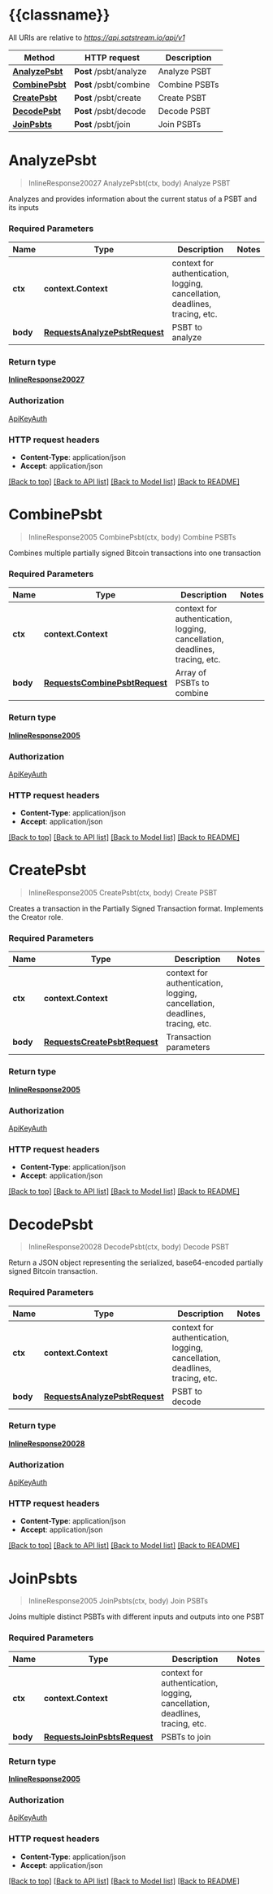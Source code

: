 # {{classname}}

All URIs are relative to *https://api.satstream.io/api/v1*

Method | HTTP request | Description
------------- | ------------- | -------------
[**AnalyzePsbt**](PSBTsApi.md#AnalyzePsbt) | **Post** /psbt/analyze | Analyze PSBT
[**CombinePsbt**](PSBTsApi.md#CombinePsbt) | **Post** /psbt/combine | Combine PSBTs
[**CreatePsbt**](PSBTsApi.md#CreatePsbt) | **Post** /psbt/create | Create PSBT
[**DecodePsbt**](PSBTsApi.md#DecodePsbt) | **Post** /psbt/decode | Decode PSBT
[**JoinPsbts**](PSBTsApi.md#JoinPsbts) | **Post** /psbt/join | Join PSBTs

# **AnalyzePsbt**
> InlineResponse20027 AnalyzePsbt(ctx, body)
Analyze PSBT

Analyzes and provides information about the current status of a PSBT and its inputs

### Required Parameters

Name | Type | Description  | Notes
------------- | ------------- | ------------- | -------------
 **ctx** | **context.Context** | context for authentication, logging, cancellation, deadlines, tracing, etc.
  **body** | [**RequestsAnalyzePsbtRequest**](RequestsAnalyzePsbtRequest.md)| PSBT to analyze | 

### Return type

[**InlineResponse20027**](inline_response_200_27.md)

### Authorization

[ApiKeyAuth](../README.md#ApiKeyAuth)

### HTTP request headers

 - **Content-Type**: application/json
 - **Accept**: application/json

[[Back to top]](#) [[Back to API list]](../README.md#documentation-for-api-endpoints) [[Back to Model list]](../README.md#documentation-for-models) [[Back to README]](../README.md)

# **CombinePsbt**
> InlineResponse2005 CombinePsbt(ctx, body)
Combine PSBTs

Combines multiple partially signed Bitcoin transactions into one transaction

### Required Parameters

Name | Type | Description  | Notes
------------- | ------------- | ------------- | -------------
 **ctx** | **context.Context** | context for authentication, logging, cancellation, deadlines, tracing, etc.
  **body** | [**RequestsCombinePsbtRequest**](RequestsCombinePsbtRequest.md)| Array of PSBTs to combine | 

### Return type

[**InlineResponse2005**](inline_response_200_5.md)

### Authorization

[ApiKeyAuth](../README.md#ApiKeyAuth)

### HTTP request headers

 - **Content-Type**: application/json
 - **Accept**: application/json

[[Back to top]](#) [[Back to API list]](../README.md#documentation-for-api-endpoints) [[Back to Model list]](../README.md#documentation-for-models) [[Back to README]](../README.md)

# **CreatePsbt**
> InlineResponse2005 CreatePsbt(ctx, body)
Create PSBT

Creates a transaction in the Partially Signed Transaction format. Implements the Creator role.

### Required Parameters

Name | Type | Description  | Notes
------------- | ------------- | ------------- | -------------
 **ctx** | **context.Context** | context for authentication, logging, cancellation, deadlines, tracing, etc.
  **body** | [**RequestsCreatePsbtRequest**](RequestsCreatePsbtRequest.md)| Transaction parameters | 

### Return type

[**InlineResponse2005**](inline_response_200_5.md)

### Authorization

[ApiKeyAuth](../README.md#ApiKeyAuth)

### HTTP request headers

 - **Content-Type**: application/json
 - **Accept**: application/json

[[Back to top]](#) [[Back to API list]](../README.md#documentation-for-api-endpoints) [[Back to Model list]](../README.md#documentation-for-models) [[Back to README]](../README.md)

# **DecodePsbt**
> InlineResponse20028 DecodePsbt(ctx, body)
Decode PSBT

Return a JSON object representing the serialized, base64-encoded partially signed Bitcoin transaction.

### Required Parameters

Name | Type | Description  | Notes
------------- | ------------- | ------------- | -------------
 **ctx** | **context.Context** | context for authentication, logging, cancellation, deadlines, tracing, etc.
  **body** | [**RequestsAnalyzePsbtRequest**](RequestsAnalyzePsbtRequest.md)| PSBT to decode | 

### Return type

[**InlineResponse20028**](inline_response_200_28.md)

### Authorization

[ApiKeyAuth](../README.md#ApiKeyAuth)

### HTTP request headers

 - **Content-Type**: application/json
 - **Accept**: application/json

[[Back to top]](#) [[Back to API list]](../README.md#documentation-for-api-endpoints) [[Back to Model list]](../README.md#documentation-for-models) [[Back to README]](../README.md)

# **JoinPsbts**
> InlineResponse2005 JoinPsbts(ctx, body)
Join PSBTs

Joins multiple distinct PSBTs with different inputs and outputs into one PSBT

### Required Parameters

Name | Type | Description  | Notes
------------- | ------------- | ------------- | -------------
 **ctx** | **context.Context** | context for authentication, logging, cancellation, deadlines, tracing, etc.
  **body** | [**RequestsJoinPsbtsRequest**](RequestsJoinPsbtsRequest.md)| PSBTs to join | 

### Return type

[**InlineResponse2005**](inline_response_200_5.md)

### Authorization

[ApiKeyAuth](../README.md#ApiKeyAuth)

### HTTP request headers

 - **Content-Type**: application/json
 - **Accept**: application/json

[[Back to top]](#) [[Back to API list]](../README.md#documentation-for-api-endpoints) [[Back to Model list]](../README.md#documentation-for-models) [[Back to README]](../README.md)

